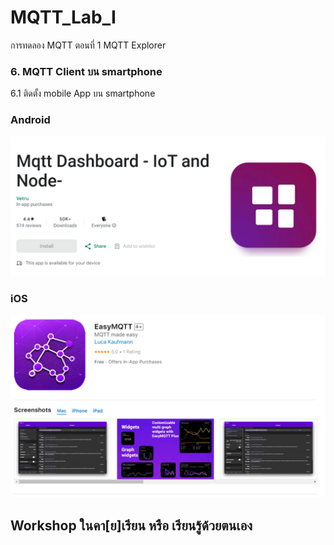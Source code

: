 # MQTT_Lab_I
การทดลอง MQTT ตอนที่ 1  MQTT Explorer


### 6. MQTT Client บน smartphone

6.1 ติดตั้ง mobile App บน smartphone

### Android 

![Alt text](./Pictures/Picture-14.png)

### iOS

![Alt text](./Pictures/Picture-15.png)


## Workshop ในคา[ย]เรียน หรือ เรียนรู้ด้วยตนเอง